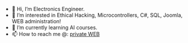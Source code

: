 - 👋 Hi, I’m Electronics Engineer.
- 👀 I’m interested in Ethical Hacking, Microcontrollers, C#, SQL, Joomla, WEB administration! 
- 🌱 I’m currently learning AI courses.
- 📫 How to reach me @: [private WEB](https://ver-tera.org/)

<!---
Engineer194/Engineer194 is a ✨ special ✨ repository because its `README.md` (this file) appears on your GitHub profile.
You can click the Preview link to take a look at your changes.
--->
